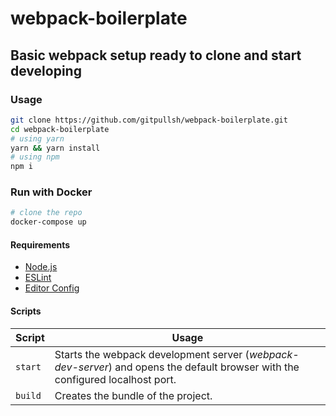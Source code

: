# webpack-boilerplate
## Basic webpack setup ready to clone and start developing

### Usage
```bash
git clone https://github.com/gitpullsh/webpack-boilerplate.git
cd webpack-boilerplate
# using yarn
yarn && yarn install
# using npm
npm i
```

### Run with Docker
```bash
# clone the repo
docker-compose up
```

#### Requirements
- [Node.js](https://nodejs.org/)
- [ESLint](https://marketplace.visualstudio.com/items?itemName=dbaeumer.vscode-eslint)
- [Editor Config](https://marketplace.visualstudio.com/items?itemName=chrisdias.vscodeEditorConfig)


#### Scripts
Script | Usage
--- | ---
| `start` | Starts the webpack development server (*webpack-dev-server*) and opens the default browser with the configured localhost port. |
| `build` | Creates the bundle of the project. |
